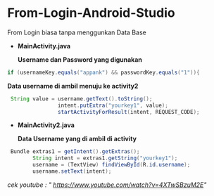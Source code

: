 # From-Login-Android-Studio
From Login biasa tanpa menggunkan Data Base

- <b>MainActivity.java</b> <p>
**Username dan Password yang digunakan**
```MainActivity.java
if (usernameKey.equals("appank") && passwordKey.equals("1")){
```
**Data username di ambil menuju ke <b>activity2</b>**
```MainActivity.java
 String value = username.getText().toString();
                intent.putExtra("yourkey1", value);
                startActivityForResult(intent, REQUEST_CODE);
```
- <b>MainActivity2.java</b> <p>
**Data Username yang di ambil di <b>activity</b>**
```MainActivity.java
 Bundle extras1 = getIntent().getExtras();
        String intent = extras1.getString("yourkey1");
        username = (TextView) findViewById(R.id.username);
        username.setText(intent);
```
 
<i>cek youtube : "<a> https://www.youtube.com/watch?v=4XTwSBzuM2E</a>"</i>   
  
